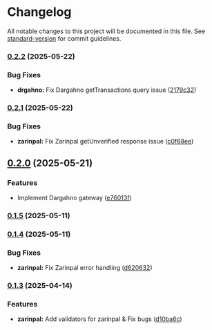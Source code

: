 # Changelog

All notable changes to this project will be documented in this file. See [standard-version](https://github.com/conventional-changelog/standard-version) for commit guidelines.

### [0.2.2](https://github.com/am-azarboon/transifa/compare/v0.2.1...v0.2.2) (2025-05-22)


### Bug Fixes

* **drgahno:** Fix Dargahno getTransactions query issue ([2179c32](https://github.com/am-azarboon/transifa/commit/2179c32fa4c39cbf615e790a5320aef53f014235))

### [0.2.1](https://github.com/am-azarboon/transifa/compare/v0.2.0...v0.2.1) (2025-05-22)


### Bug Fixes

* **zarinpal:** Fix Zarinpal getUnverified response issue ([c0f68ee](https://github.com/am-azarboon/transifa/commit/c0f68eefc1fc65a4f9b74019f01120acfd934165))

## [0.2.0](https://github.com/am-azarboon/transifa/compare/v0.1.5...v0.2.0) (2025-05-21)


### Features

* Implement Dargahno gateway ([e76013f](https://github.com/am-azarboon/transifa/commit/e76013f58c24598d05d7560c7f359580510e50f4))

### [0.1.5](https://github.com/am-azarboon/transifa/compare/v0.1.4...v0.1.5) (2025-05-11)

### [0.1.4](https://github.com/am-azarboon/transifa/compare/v0.1.3...v0.1.4) (2025-05-11)


### Bug Fixes

* **zarinpal:** Fix Zarinpal error handling ([d620632](https://github.com/am-azarboon/transifa/commit/d6206326101986d0bca8fc8357cb5f8b49c2eaff))

### [0.1.3](https://github.com/am-azarboon/transifa/compare/v0.1.1...v0.1.3) (2025-04-14)


### Features

* **zarinpal:** Add validators for zarinpal & Fix bugs ([d10ba6c](https://github.com/am-azarboon/transifa/commit/d10ba6ce7d4ec15ac9cc9b5b79153a1e432db0c7))
